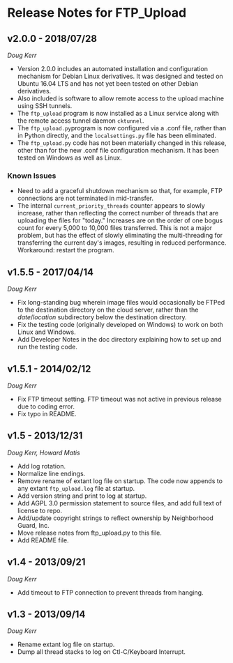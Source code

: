 # Release Notes for FTP_Upload

## v2.0.0 - 2018/07/28
_Doug Kerr_

* Version 2.0.0 includes an automated installation and configuration
mechanism for Debian Linux derivatives.  It was designed and tested on 
Ubuntu 16.04 LTS and has not yet been tested on other Debian derivatives.
* Also included is software to allow remote access to the upload machine
using SSH tunnels.
* The `ftp_upload` program is now installed as a Linux service along with 
the remote access tunnel daemon `cktunnel`.
* The `ftp_upload.py`program is now configured via a .conf file, 
rather than in Python
directly, and the `localsettings.py` file has been eliminated.
* The `ftp_upload.py` code has not been materially changed in this release, 
other than for the new .conf file configuration mechanism.  It has been tested
on Windows as well as Linux.

### Known Issues

* Need to add a graceful shutdown mechanism so that, for example, FTP connections are not terminated in mid-transfer.
* The internal `current_priority_threads` counter appears to slowly increase, rather than reflecting the correct number of threads that are uploading the files for "today."  Increases are on the order of one bogus count for every 5,000 to 10,000 files transferred.  This is not a major problem, but has the effect of slowly eliminating the multi-threading for transferring the current day's images, resulting in reduced performance. Workaround: restart the program.

## v1.5.5 - 2017/04/14
_Doug Kerr_

* Fix long-standing bug wherein image files would occasionally be FTPed to the
destination directory on the cloud server, rather than the _date_/_location_ 
subdirectory below the destination directory.
* Fix the testing code (originally developed on Windows) to work on both
Linux and Windows.
* Add Developer Notes in the doc directory explaining how to set up and run
the testing code.


## v1.5.1 - 2014/02/12
_Doug Kerr_

* Fix FTP timeout setting.  FTP timeout was not active in previous release due to coding error.
* Fix typo in README.

## v1.5 - 2013/12/31
_Doug Kerr, Howard Matis_

* Add log rotation.
* Normalize line endings.
* Remove rename of extant log file on startup.  The code now appends to any extant `ftp_upload.log` file at startup.
* Add version string and print to log at startup.
* Add AGPL 3.0 permission statement to source files, and add full text of license to repo.
* Add/update copyright strings to reflect ownership by Neighborhood Guard, Inc.
* Move release notes from ftp_upload.py to this file.
* Add README file.

## v1.4 - 2013/09/21
_Doug Kerr_

* Add timeout to FTP connection to prevent threads from hanging.

## v1.3 - 2013/09/14
_Doug Kerr_

* Rename extant log file on startup.
* Dump all thread stacks to log on Ctl-C/Keyboard Interrupt.
